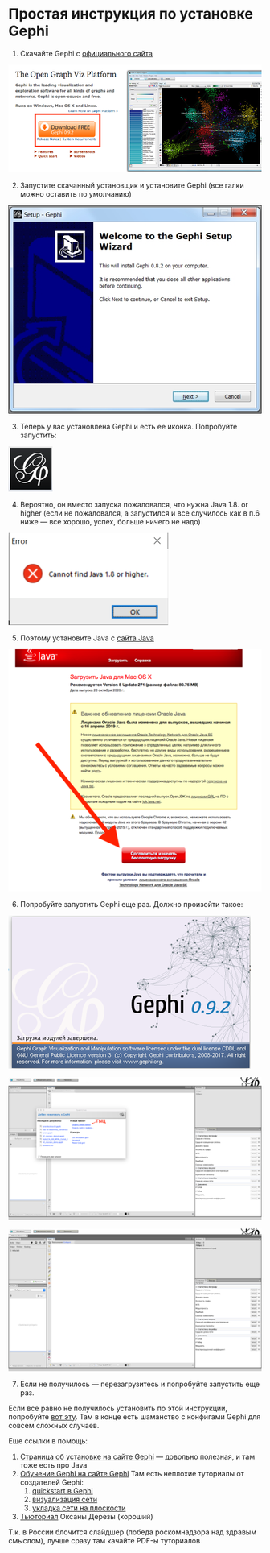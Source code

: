 # Простая инструкция по установке Gephi

1. Скачайте Gephi с [официального сайта](https://gephi.org/) 

![download_gephi_screenshot](download_gephi.png)

2. Запустите скачанный установщик и установите Gephi (все галки можно оставить по умолчанию)

![installing_gephi](installing_gephi.jpg)

3. Теперь у вас установлена Gephi и есть ее иконка. Попробуйте запустить:

![gephi_icon](gephi_icon.png)

4. Вероятно, он вместо запуска пожаловался, что нужна Java 1.8. or higher (если не пожаловался, а запустился и все случилось как в п.6 ниже — все хорошо, успех, больше ничего не надо)

![java_fail](java_fail.png)

5. Поэтому установите Java с [сайта Java](https://www.java.com/ru/download/)

![install_java](install_java.png)

6. Попробуйте запустить Gephi еще раз. Должно произойти такое:

![gephi_launching](gephi_launching.png)

![gephi_greeting](gephi_greeting.png)

![gephi_running](gephi_running.png)

7. Если не получилось — перезагрузитесь и попробуйте запустить еще раз. 

Если все равно не получилось установить по этой инструкции, попробуйте [вот эту](https://www.dropbox.com/s/r5teusmm11c2b2l/%D0%A3%D1%81%D1%82%D0%B0%D0%BD%D0%BE%D0%B2%D0%BA%D0%B0%20Gephi.pdf?dl=0). Там в конце есть шаманство с конфигами Gephi для совсем сложных случаев. 

Еще ссылки в помощь: 

1. [Страница об установке на сайте Gephi](https://gephi.org/users/install/) — довольно полезная, и там тоже есть про Java
2. [Обучение Gephi на сайте Gephi](https://gephi.org/users/) Там есть неплохие туториалы от создателей Gephi: 
	1. [quickstart в Gephi](https://gephi.org/users/quick-start/)
	2. [визуализация сети](https://gephi.org/users/tutorial-visualization/)
	3. [укладка сети на плоскости](https://gephi.org/users/tutorial-layouts/)
3. [Тьюториал](https://github.com/ancatmara/DL-SFL-2019/blob/master/seminar-13.md) Оксаны Дерезы (хороший)

Т.к. в России блочится слайдшер (победа роскомнадзора над здравым смыслом), лучше сразу там качайте PDF-ы туториалов 